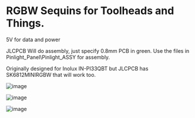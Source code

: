 # RGBW Sequins for Toolheads and Things.

5V for data and power

JLCPCB Will do assembly, just specify 0.8mm PCB in green.
Use the files in Pinlight_Panel\Pinlight_ASSY for assembly.

Originally designed for Inolux IN-PI33QBT but JLCPCB has SK6812MINIRGBW that will work too.

![image](https://github.com/dracotonisamond/Voron-Stuff/assets/5184392/874e4bb5-8948-4c48-9d47-3a8bc0c4dc26)

![image](https://github.com/dracotonisamond/Voron-Stuff/assets/5184392/18427abc-63d3-42eb-85ee-aa9e21adee48)

![image](https://github.com/dracotonisamond/Voron-Stuff/assets/5184392/b13ffa4c-da4a-4a87-a403-57d70b709f9a)
